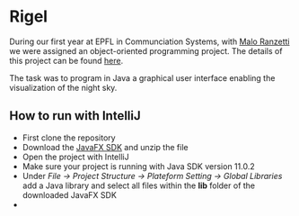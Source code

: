 # Rigel

During our first year at EPFL in Communciation Systems, with [Malo Ranzetti](https://github.com/mrztti) 
we were assigned an
object-oriented programming project. The details of this project 
can be found [here](https://cs108.epfl.ch/archive/20/archive.html).

The task was to program in Java a graphical user interface
enabling the visualization of the night sky.

## How to run with IntelliJ

- First clone the repository
- Download the [JavaFX SDK](https://gluonhq.com/products/javafx/) and unzip the file
- Open the project with IntelliJ
- Make sure your project is running with Java SDK version 11.0.2
- Under *File -> Project Structure -> Plateform Setting -> Global Libraries*
add a Java library and select all files within the **lib** folder of the downloaded JavaFX SDK
- 


